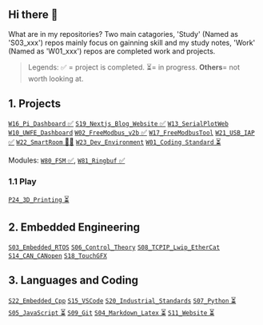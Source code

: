 ## Hi there 👋

What are in my repositories?
Two main catagories, 'Study' (Named as 'S03_xxx') repos mainly focus on gainning skill and my study notes, 'Work' (Named as 'W01_xxx') repos are completed work and projects.

> Legends: ✅ = project is completed. ⏳= in progress. **Others**= not worth looking at.

## 1. Projects

 [`W16_Pi_Dashboard` ✅](https://github.com/ArthurQiangLi/W16_PiDashboard)
[`S19_Nextjs_Blog_Website` ✅](https://github.com/ArthurQiangLi/S19_Nextjs_Blog_Website) 
 [`W13_SerialPlotWeb`](https://github.com/ArthurQiangLi/W13_SerialPlotWeb) 
 [`W10_UWFE_Dashboard`]()
 [`W02_FreeModbus_v2b` ✅](https://github.com/ArthurQiangLi/W02_FreeModbus_v2b) 
 [`W17_FreeModbusTool`](https://github.com/ArthurQiangLi/W17_FreeModbusTool) 
 [`W21_USB_IAP` ✅](https://github.com/ArthurQiangLi/W21_USB_IAP) 
 [`W22_SmartRoom` 🚩🐶]()
 [`W23_Dev_Environment`](https://github.com/ArthurQiangLi/W23_Dev_Environment) 
 [`W01_Coding Standard` ⏳](https://github.com/ArthurQiangLi/W01_Coding_Standard) 

 
 Modules: [`W80_FSM` ✅](https://github.com/ArthurQiangLi/W80_FSM), [`W81_Ringbuf` ✅](https://github.com/ArthurQiangLi/W81_Ringbuf)

### 1.1 Play
 [`P24_3D_Printing` ⏳](https://github.com/ArthurQiangLi/P24_3D_Printing)

## 2. Embedded Engineering

 [`S03_Embedded_RTOS`](https://github.com/ArthurQiangLi/S03_Embedded_RTOS) 
 [`S06_Control_Theory`](https://github.com/ArthurQiangLi/S06_Control_Theory.git) 
 [`S08_TCPIP_Lwip_EtherCat`](https://github.com/ArthurQiangLi/S08_TCPIP_Lwip_EtherCat) 
 [`S14_CAN_CANopen`](https://github.com/ArthurQiangLi/S14_CAN_CANopen) 
 [`S18_TouchGFX`](https://github.com/ArthurQiangLi/S18_TouchGFX.git) 

## 3. Languages and Coding

 [`S22_Embedded_Cpp`](https://github.com/ArthurQiangLi/S22_Embedded_Cpp) 
[`S15_VSCode`](https://github.com/ArthurQiangLi/S15_VSCode) 
[`S20_Industrial_Standards`](https://github.com/ArthurQiangLi/S20_Industrial_Standards) 
 [`S07_Python` ⏳](https://github.com/ArthurQiangLi/S07_Python) 
 [`S05_JavaScript` ⏳](https://github.com/ArthurQiangLi/S05_JavaScript) 
 [`S09_Git`](https://github.com/ArthurQiangLi/S09_Git) 
 [`S04_Markdown_Latex` ⏳](https://github.com/ArthurQiangLi/S04_Markdown_Latex.git) 
 [`S11_Website` ⏳](https://github.com/ArthurQiangLi/S11_Website)

<!--
**ArthurQiangLi/arthurqiangli** is a ✨ _special_ ✨ repository because its `README.md` (this file) appears on your GitHub profile.

Here are some ideas to get you started:

- 🔭 I’m currently working on ...
- 🌱 I’m currently learning ...
- 👯 I’m looking to collaborate on ...
- 🤔 I’m looking for help with ...
- 💬 Ask me about ...
- 📫 How to reach me: ...
- 😄 Pronouns: ...
- ⚡ Fun fact: ...

| Icon  | Meaning / Usage |
|-------|---------------|
| ✅ | Success, confirmation, or a good choice |
| 🚀 | Excitement, speed, or improvement |
| 🔥 | Something cool, trendy, or powerful |
| ⚡ | Speed, quick action, or performance boost |
| 🛠️ | Tools, fixing, or configuration |
| 💡 | Idea, tip, or insight |
| 📌 | Important point or note |
| 🔍 | Searching, investigating, or analyzing |
| ⚠️ 🔔  | Warning, caution, or something to be careful about |
| ❌ | Error, mistake, or something not recommended |
| 📜 | Code snippet or documentation reference |
| 📝 | Writing-related, documentation, or editing |
| 🎨 | Design, UI, or styling-related topics |
| 📦 | Package, module, or software component |
| ⏳ | Waiting, processing, or time-related |

chatGPT mostly uses ✅, 🚀, and 🔥 to highlight key takeaways.  😊

"The 'Study' page mainly focuses on gaining skills and my study notes, while the 'Work' page highlights completed work and projects."

|**WORK** | Industrial Use Related, or from my work experiences|

|**STUDY** | Academic related, or when I was studying something |


-->
